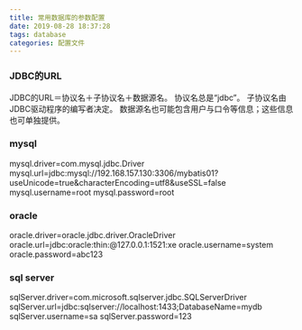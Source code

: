 ```yaml
---
title: 常用数据库的参数配置
date: 2019-08-28 18:37:28
tags: database
categories: 配置文件
---
```

### JDBC的URL
JDBC的URL＝协议名＋子协议名＋数据源名。
协议名总是“jdbc”。
子协议名由JDBC驱动程序的编写者决定。
数据源名也可能包含用户与口令等信息；这些信息也可单独提供。

### mysql
mysql.driver=com.mysql.jdbc.Driver
mysql.url=jdbc:mysql://192.168.157.130:3306/mybatis01?useUnicode=true&amp;characterEncoding=utf8&amp;useSSL=false
mysql.username=root
mysql.password=root

### oracle
oracle.driver=oracle.jdbc.driver.OracleDriver
oracle.url=jdbc:oracle:thin:@127.0.0.1:1521:xe
oracle.username=system
oracle.password=abc123

### sql server
sqlServer.driver=com.microsoft.sqlserver.jdbc.SQLServerDriver
sqlServer.url=jdbc:sqlserver://localhost:1433;DatabaseName=mydb
sqlServer.username=sa
sqlServer.password=123


